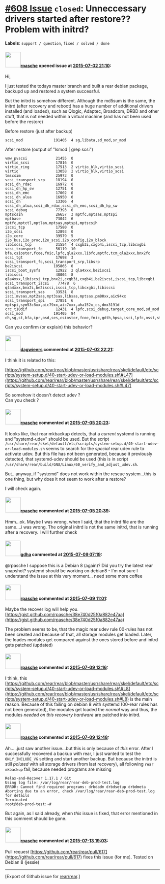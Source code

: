 [\#608 Issue](https://github.com/rear/rear/issues/608) `closed`: Unneccessary drivers started after restore?? Problem with initrd?
==================================================================================================================================

**Labels**: `support / question`, `fixed / solved / done`

#### <img src="https://avatars.githubusercontent.com/u/12664472?u=7d93437b713d9a1a67b448b34f2c0a6576a0930e&v=4" width="50">[rpasche](https://github.com/rpasche) opened issue at [2015-07-02 21:10](https://github.com/rear/rear/issues/608):

Hi,

I just tested the todays master branch and built a rear debian package,
backupd up and restored a system successful.

But the initrd is somehow different. Although the md5sum is the same,
the initrd (after recovery and reboot) has a huge number of additional
drivers installed (and loaded), such as Qlogic, Adaptec, Broadcom, DRBD
and other stuff, that is not needed within a virtual machine (and has
not been used before the restore)

Before restore (just after backup)

    scsi_mod              191405  4 sg,libata,sd_mod,sr_mod

After restore (output of "lsmod | grep scsi")

    vmw_pvscsi             21455  0 
    virtio_scsi            17816  0 
    virtio_ring            17513  2 virtio_blk,virtio_scsi
    virtio                 13058  2 virtio_blk,virtio_scsi
    tmscsim                25973  0 
    scsi_transport_srp     18194  0 
    scsi_dh_rdac           16972  0 
    scsi_dh_hp_sw          12751  0 
    scsi_dh_emc            17002  0 
    scsi_dh_alua           16950  0 
    scsi_dh                13306  4 scsi_dh_alua,scsi_dh_rdac,scsi_dh_emc,scsi_dh_hp_sw
    scsi_debug             77393  0 
    mptscsih               26657  3 mptfc,mptsas,mptspi
    mptbase                73042  6 mptfc,mptctl,mptlan,mptsas,mptspi,mptscsih
    iscsi_tcp              17580  0 
    i2o_scsi               12893  0 
    i2o_core               39579  5 i2o_bus,i2o_proc,i2o_scsi,i2o_config,i2o_block
    libiscsi_tcp           21554  4 cxgb3i,cxgb4i,iscsi_tcp,libcxgbi
    scsi_transport_fc      56119  10 bfa,csiostor,fcoe,fnic,lpfc,qla2xxx,libfc,mptfc,tcm_qla2xxx,bnx2fc
    scsi_tgt               17698  3 scsi_transport_fc,scsi_transport_srp,libsrp
    be2iscsi              105865  0 
    iscsi_boot_sysfs       12922  2 qla4xxx,be2iscsi
    libiscsi               48004  8 qla4xxx,libiscsi_tcp,bnx2i,cxgb3i,cxgb4i,be2iscsi,iscsi_tcp,libcxgbi
    scsi_transport_iscsi    77478  6 qla4xxx,bnx2i,be2iscsi,iscsi_tcp,libcxgbi,libiscsi
    scsi_transport_sas     33531  8 isci,mvsas,mpt2sas,mpt3sas,libsas,mptsas,pm80xx,aic94xx
    scsi_transport_spi     27851  6 mptspi,sym53c8xx,aic79xx,aic7xxx,aha152x_cs,dmx3191d
    crc_t10dif             12431  4 lpfc,scsi_debug,target_core_mod,sd_mod
    scsi_mod              191405  84 ch,sg,st,bfa,ipr,osd,ses,csiostor,fcoe,fnic,gdth,hpsa,isci,lpfc,osst,stex,qla1280,qla2xxx,qla4xxx,scsi_debug,scsi_dh_alua,scsi_dh_rdac,megaraid_mbox,scsi_transport_fc,scsi_transport_sas,scsi_transport_spi,scsi_transport_srp,cciss,bnx2i,libfc,mptfc,mvsas,mvumi,qlogicfas408,i2o_scsi,scsi_dh,scsi_transport_iscsi,sym53c500_cs,fdomain_cs,tcm_qla2xxx,arcmsr,bnx2fc,dc395x,scsi_tgt,BusLogic,tmscsim,mpt2sas,mpt3sas,hptiop,initio,scsi_dh_emc,aacraid,scsi_dh_hp_sw,libata,libsas,mptctl,mptsas,mptspi,sym53c8xx,pm80xx,target_core_mod,be2iscsi,qlogic_cs,vmw_pvscsi,aic79xx,aic94xx,aic7xxx,sd_mod,sr_mod,ufshcd,iscsi_tcp,mptscsih,aha152x_cs,advansys,atp870u,libcxgbi,libiscsi,dmx3191d,a100u2w,raid_class,megaraid,pmcraid,megaraid_sas,virtio_scsi

Can you confirm (or explain) this behavior?

#### <img src="https://avatars.githubusercontent.com/u/388198?u=0732dee3fe5002278cfbf40359ec431bdcf5f06c&v=4" width="50">[dagwieers](https://github.com/dagwieers) commented at [2015-07-02 22:21](https://github.com/rear/rear/issues/608#issuecomment-118183731):

I think it is related to this:

[https://github.com/rear/rear/blob/master/usr/share/rear/skel/default/etc/scripts/system-setup.d/40-start-udev-or-load-modules.sh\#L47](https://github.com/rear/rear/blob/master/usr/share/rear/skel/default/etc/scripts/system-setup.d/40-start-udev-or-load-modules.sh#L47)

So somehow it doesn't detect udev ?  
Can you check ?

#### <img src="https://avatars.githubusercontent.com/u/12664472?u=7d93437b713d9a1a67b448b34f2c0a6576a0930e&v=4" width="50">[rpasche](https://github.com/rpasche) commented at [2015-07-05 20:23](https://github.com/rear/rear/issues/608#issuecomment-118665070):

It looks like, that rear mkbackup detects, that a *current* systemd is
running and "systemd-udev" should be used. But the script
`/usr/share/rear/skel/default/etc/scripts/system-setup.d/40-start-udev-or-load-modules.sh`
seems to search for the *special* rear udev rule to activate udev. But
this file has not been generated, because it previously detected, that
systemd-udev should be used (this is in script
`/usr/share/rear/build/GNU/Linux/60_verify_and_adjust_udev.sh`.

But...anyway..if "systemd" does not work within the rescue system...this
is one thing, but why does it not seem to work after a restore?

I will check again.

#### <img src="https://avatars.githubusercontent.com/u/12664472?u=7d93437b713d9a1a67b448b34f2c0a6576a0930e&v=4" width="50">[rpasche](https://github.com/rpasche) commented at [2015-07-05 20:39](https://github.com/rear/rear/issues/608#issuecomment-118666522):

Hmm...ok. Maybe I was wrong, when I said, that the initrd file are the
same....i was wrong. The original initrd is not the same initrd, that is
running after a recovery. I will further check

#### <img src="https://avatars.githubusercontent.com/u/888633?u=cdaeb31efcc0048d3619651aa18dd4b76e636b21&v=4" width="50">[gdha](https://github.com/gdha) commented at [2015-07-09 07:19](https://github.com/rear/rear/issues/608#issuecomment-119854067):

@rpasche I suppose this is a Debian 8 (again)? Did you try the latest
rear snapshot? systemd should be working on debian8 - I'm not sure I
understand the issue at this very moment... need some more coffee

#### <img src="https://avatars.githubusercontent.com/u/12664472?u=7d93437b713d9a1a67b448b34f2c0a6576a0930e&v=4" width="50">[rpasche](https://github.com/rpasche) commented at [2015-07-09 11:01](https://github.com/rear/rear/issues/608#issuecomment-119909122):

Maybe the recover log will help you.
[https://gist.github.com/rpasche/38e740d25f0a882e47aa](https://gist.github.com/rpasche/38e740d25f0a882e47aa)

The problem seems to be, that the magic rear udev rule 00-rules has not
been created and because of that, all storage modules get loaded. Later,
the loades modules get compared against the ones stored before and
initrd gets patched (updated)

#### <img src="https://avatars.githubusercontent.com/u/12664472?u=7d93437b713d9a1a67b448b34f2c0a6576a0930e&v=4" width="50">[rpasche](https://github.com/rpasche) commented at [2015-07-09 12:16](https://github.com/rear/rear/issues/608#issuecomment-119936425):

I think, this
[https://github.com/rear/rear/blob/master/usr/share/rear/skel/default/etc/scripts/system-setup.d/40-start-udev-or-load-modules.sh\#L8](https://github.com/rear/rear/blob/master/usr/share/rear/skel/default/etc/scripts/system-setup.d/40-start-udev-or-load-modules.sh#L8)
is the main reason. Because of this failing on debian 8 with systemd
(00-rear rules has not been generated), the modules get loaded the
*normal* way and thus, the modules *needed on this recovery hardware*
are patched into initrd.

#### <img src="https://avatars.githubusercontent.com/u/12664472?u=7d93437b713d9a1a67b448b34f2c0a6576a0930e&v=4" width="50">[rpasche](https://github.com/rpasche) commented at [2015-07-09 12:48](https://github.com/rear/rear/issues/608#issuecomment-119950756):

Ah.....just saw another issue...but this is only because of *this*
error. After I successfully recovered a backup with rear, I just wanted
to test the `ONLY_INCLUDE_VG` setting and start another backup. But
because the initrd is still *poluted* with all storage drivers (from
last recovery), all following `rear mkbackup` fail, because needed
programs are missing

    Relax-and-Recover 1.17.1 / Git
    Using log file: /var/log/rear/rear-deb-prod-test.log
    ERROR: Cannot find required programs: drbdadm drbdsetup drbdmeta
    Aborting due to an error, check /var/log/rear/rear-deb-prod-test.log for details
    Terminated
    root@deb-prod-test:~#

But again, as I said already, when *this* issue is fixed, that error
mentioned in this comment should be gone.

#### <img src="https://avatars.githubusercontent.com/u/12664472?u=7d93437b713d9a1a67b448b34f2c0a6576a0930e&v=4" width="50">[rpasche](https://github.com/rpasche) commented at [2015-07-13 19:03](https://github.com/rear/rear/issues/608#issuecomment-121024006):

Pull request
[https://github.com/rear/rear/pull/617](https://github.com/rear/rear/pull/617)
fixes this issue (for me). Tested on Debian 8 (jessie)

------------------------------------------------------------------------

\[Export of Github issue for
[rear/rear](https://github.com/rear/rear).\]
